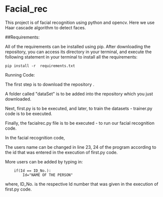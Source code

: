 # Facial_rec
This project is of facial recognition using python and opencv. Here we use Haar cascade algorithm to detect faces.
  
##Requirements:

 All of the requirements can be installed using pip.
 After downloading the repository, you can access its directory in your terminal, and execute the following statement in your terminal to install all the requirements: 

    pip install -r  requirements.txt
  

Running Code:

The first step is to download the repository . 

A folder called "dataSet" is to be added into the repository which you just downloaded.
   
Next, first.py is to be executed, and later, to train the datasets - trainer.py code is to be executed.
   
Finally, the facialrec.py file is to be executed - to run our facial recognition code.
   
In the facial recognition code,
  
  The users name can be changed in line 23, 24 of the program according to the id that was entered in the execution of first.py code.  
 
 More users can be added by typing in:

        if(Id == ID_No.):
            Id="NAME OF THE PERSON"
   
   where, ID_No. is the respective Id number that was given in the execution of first.py code.
